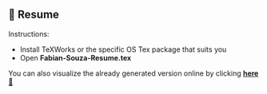 ## 📜 Resume

Instructions: 

* Install TeXWorks or the specific OS Tex package that suits you
* Open <b>Fabian-Souza-Resume.tex</b>

You can also visualize the already generated version online by clicking <a href="https://github.com/fsouzadi1995/resume/blob/master/out/Fabian-Souza-Resume.pdf"><b>here 🚀 </b></a>
